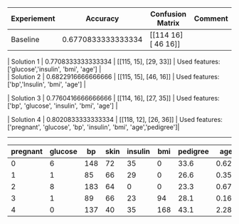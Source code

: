 
|     Experiement    |       Accuracy          |     Confusion Matrix        |                                    Comment                                         |                                                                                 
|--------------------|-------------------------|-----------------------------|------------------------------------------------------------------------------------|
|     Baseline       |   0.6770833333333334    |    [[114  16] [ 46  16]]    |                                                                                    |
                                                                      
|     Solution 1     |   0.7708333333333334    |    [[115, 15], [29, 33]]    |     Used features:  ['glucose','insulin', 'bmi', 'age']                            |                                                                        											
|     Solution 2     |   0.6822916666666666    |    [[115, 15], [46, 16]]    |     Used features:  ['bp','Insulin', 'bmi', 'age']                                 |   
                                                                                                                                          
|     Solution 3     |   0.7760416666666666    |    [[114, 16], [27, 35]]    |     Used features:  ['bp', 'glucose', 'insulin', 'bmi', 'age']                     |   
                                                                                                                                                             
|     Solution 4     |   0.8020833333333334    |    [[118, 12], [26, 36]]    |    Used features: ['pregnant', 'glucose', 'bp', 'insulin', 'bmi', 'age','pedigree']|    
                                                                                                         
         
----------------------------------------------------------------------------------------------------------------------------------------------------------------------


|     pregnant      |     glucose      |     bp       |     skin       |     insulin       |     bmi      |     pedigree      |     age         |     label    |
|-------------------|------------------|--------------|----------------|-------------------|--------------|-------------------|-----------------|--------------|
|     0             |     6            |     148      |     72         |     35            |     0        |     33.6          |     0.627       |     1        |
|     1             |     1            |     85       |     66         |     29            |     0        |     26.6          |     0.351       |     0        |
|     2             |     8            |     183      |     64         |     0             |     0        |     23.3          |     0.672       |     1        |
|     3             |     1            |     89       |     66         |     23            |     94       |     28.1          |     0.167       |     0        |
|     4             |     0            |     137      |     40         |     35            |     168      |     43.1          |     2.288       |     1        |
